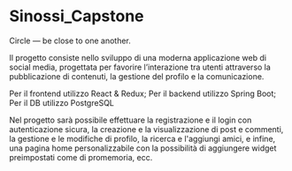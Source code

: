 # Sinossi_Capstone

Circle — be close to one another.


Il progetto consiste nello sviluppo di una moderna applicazione web di social media,
progettata per favorire l’interazione tra utenti attraverso la pubblicazione di contenuti,
la gestione del profilo e la comunicazione.

Per il frontend utilizzo React & Redux;
Per il backend utilizzo Spring Boot;
Per il DB utilizzo PostgreSQL

Nel progetto sarà possibile effettuare la registrazione e il login con autenticazione sicura, la creazione e
la visualizzazione di post e commenti, la gestione e le modifiche di profilo, la ricerca e l'aggiungi amici, e infine, una pagina home
personalizzabile con la possibilità di aggiungere widget preimpostati come di promemoria, ecc.
